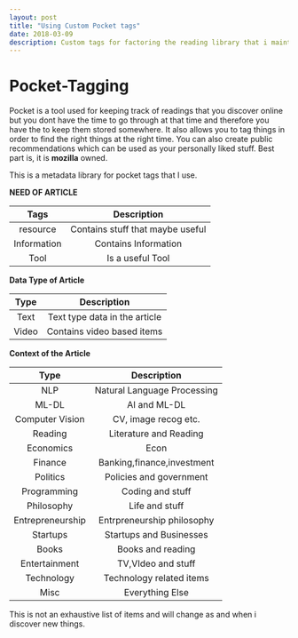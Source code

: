 ```yaml
---
layout: post
title: "Using Custom Pocket tags"
date: 2018-03-09
description: Custom tags for factoring the reading library that i maintain in Pocket
---
```


# Pocket-Tagging

Pocket is a tool used for keeping track of readings that you discover online but you dont have the time to go through at that time and therefore you have the to keep them stored somewhere. It also allows you to tag things in order to find the right things at the right time. You can also create public recommendations which can be used as your personally liked stuff. Best part is, it is **mozilla** owned.

This is a metadata library for pocket tags that I use.

**NEED OF ARTICLE**

| Tags          | Description                      |
|:-------------:|:--------------------------------:|
| resource      | Contains stuff that maybe useful |
| Information   | Contains Information             |
| Tool          | Is a useful Tool                 |


**Data Type of Article**

| Type          | Description                      |
|:-------------:|:--------------------------------:|
| Text          | Text type data in the article    |
| Video         | Contains video based items       |

**Context of the Article**

| Type            | Description                      |
|:---------------:|:--------------------------------:|
| NLP             | Natural Language Processing      |
| ML-DL           | AI and ML-DL                     |
| Computer Vision | CV, image recog etc.             |
| Reading         | Literature and Reading           |
| Economics       | Econ                             |
| Finance         | Banking,finance,investment       |
| Politics        | Policies and government          |
| Programming     | Coding and stuff                 |
| Philosophy      | Life and stuff                   |
| Entrepreneurship| Entrpreneurship philosophy       |
| Startups        | Startups and Businesses          |
| Books           | Books and reading                |
| Entertainment   | TV,VIdeo and stuff               |
| Technology      | Technology related items         |
| Misc            | Everything Else                  |

This is not an exhaustive list of items and will change as and when i discover new things.
